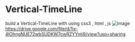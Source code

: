 # Vertical-TimeLine
build a Vertical-TimeLine with using css3 , html , js
![image](https://drive.google.com/uc?export=view&id=1jx-4lOhngNUE72wbSUDKW7cwRZYYnti9)
https://drive.google.com/file/d/1jx-4lOhngNUE72wbSUDKW7cwRZYYnti9/view?usp=sharing



